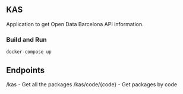 
## KAS
Application to get Open Data Barcelona API information.

### Build and Run

`` docker-compose up ``

## Endpoints

/kas              - Get all the packages
/kas/code/{code}  - Get packages by code
